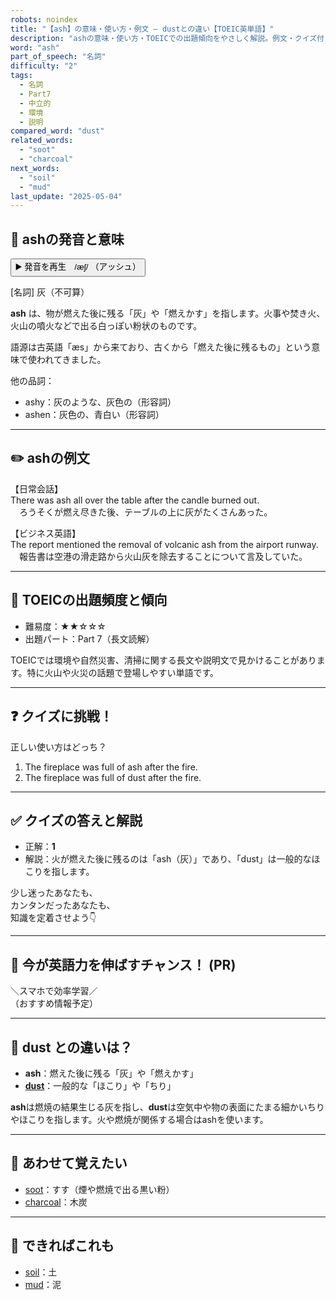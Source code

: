 ```yaml
---
robots: noindex
title: "【ash】の意味・使い方・例文 ― dustとの違い【TOEIC英単語】"
description: "ashの意味・使い方・TOEICでの出題傾向をやさしく解説。例文・クイズ付きでdustとの違いもわかりやすく学べます。"
word: "ash"
part_of_speech: "名詞"
difficulty: "2"
tags:
  - 名詞
  - Part7
  - 中立的
  - 環境
  - 説明
compared_word: "dust"
related_words:
  - "soot"
  - "charcoal"
next_words:
  - "soil"
  - "mud"
last_update: "2025-05-04"
---
```


## 🔰 ashの発音と意味

<button class="play-audio" onclick="playTTS('ash')">
  <span class="play-audio-main">
    ▶️ 発音を再生　/æʃ/
  </span>
  <span class="play-audio-sub">
    （アッシュ）
  </span>
</button>

[名詞] 灰（不可算）

**ash** は、物が燃えた後に残る「灰」や「燃えかす」を指します。火事や焚き火、火山の噴火などで出る白っぽい粉状のものです。

語源は古英語「æs」から来ており、古くから「燃えた後に残るもの」という意味で使われてきました。

他の品詞：  
- ashy：灰のような、灰色の（形容詞）
- ashen：灰色の、青白い（形容詞）

---

## ✏️ ashの例文

【日常会話】  
There was ash all over the table after the candle burned out.  
　ろうそくが燃え尽きた後、テーブルの上に灰がたくさんあった。

【ビジネス英語】  
The report mentioned the removal of volcanic ash from the airport runway.  
　報告書は空港の滑走路から火山灰を除去することについて言及していた。

---

## 🎯 TOEICの出題頻度と傾向

- 難易度：★★☆☆☆
- 出題パート：Part 7（長文読解）

TOEICでは環境や自然災害、清掃に関する長文や説明文で見かけることがあります。特に火山や火災の話題で登場しやすい単語です。

---

## ❓ クイズに挑戦！

正しい使い方はどっち？

1. The fireplace was full of ash after the fire.  
2. The fireplace was full of dust after the fire.

---

## ✅ クイズの答えと解説

- 正解：**1**
- 解説：火が燃えた後に残るのは「ash（灰）」であり、「dust」は一般的なほこりを指します。

少し迷ったあなたも、  
カンタンだったあなたも、  
知識を定着させよう👇️

---

## 🚀 今が英語力を伸ばすチャンス！ (PR)

<div class="info-center">
＼スマホで効率学習／<br>  
（おすすめ情報予定）
</div>

---

## 🤔  dust との違いは？

- **ash**：燃えた後に残る「灰」や「燃えかす」
- **[dust](/word/dust)**：一般的な「ほこり」や「ちり」

**ash**は燃焼の結果生じる灰を指し、**dust**は空気中や物の表面にたまる細かいちりやほこりを指します。火や燃焼が関係する場合はashを使います。

---

## 🧩 あわせて覚えたい

- [soot](/word/soot)：すす（煙や燃焼で出る黒い粉）
- [charcoal](/word/charcoal)：木炭

---

## 📖 できればこれも

- [soil](/word/soil)：土
- [mud](/word/mud)：泥

<!-- cvid: aid10_bid05 -->
